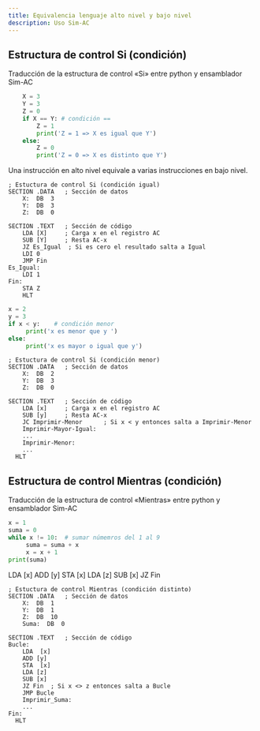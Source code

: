 ```yaml
---
title: Equivalencia lenguaje alto nivel y bajo nivel
description: Uso Sim-AC
---
```


## Estructura de control Si (condición) 
Traducción de la estructura de control «Si» entre python y ensamblador Sim-AC

```python
    X = 3
    Y = 3
    Z = 0
    if X == Y: # condición ==
        Z = 1
        print('Z = 1 => X es igual que Y')
    else:
        Z = 0
        print('Z = 0 => X es distinto que Y')
```

Una instrucción en alto nivel equivale a varias instrucciones en bajo nivel.

```ac
; Estuctura de control Si (condición igual)
SECTION .DATA   ; Sección de datos
    X:  DB  3
    Y:  DB  3
    Z:  DB  0

SECTION .TEXT   ; Sección de código
    LDA [X]     ; Carga x en el registro AC
    SUB [Y]     ; Resta AC-x
    JZ Es_Igual  ; Si es cero el resultado salta a Igual
    LDI 0  
    JMP Fin 
Es_Igual:
    LDI 1  
Fin:
    STA Z
    HLT
```

```python
x = 2
y = 3
if x < y:    # condición menor
     print('x es menor que y ')
else:
     print('x es mayor o igual que y')
```



```ac
; Estuctura de control Si (condición menor)
SECTION .DATA   ; Sección de datos
    X:  DB  2
    Y:  DB  3
    Z:  DB  0

SECTION .TEXT   ; Sección de código
    LDA [x]     ; Carga x en el registro AC
    SUB [y]     ; Resta AC-x
    JC Imprimir-Menor      ; Si x < y entonces salta a Imprimir-Menor
    Imprimir-Mayor-Igual:
    ...
    Imprimir-Menor:
    ...
  HLT
```


## Estructura de control Mientras (condición) 
Traducción de la estructura de control «Mientras» entre python y ensamblador Sim-AC

```python
x = 1 
suma = 0 
while x != 10:  # sumar númemros del 1 al 9
     suma = suma + x
     x = x + 1 
print(suma)
```

LDA  [x]
ADD [y]
STA  [x]
LDA [z]
SUB [x]
JZ Fin



```ac
; Estuctura de control Mientras (condición distinto)
SECTION .DATA   ; Sección de datos
    X:  DB  1
    Y:  DB  1
    Z:  DB  10
    Suma:  DB  0

SECTION .TEXT   ; Sección de código
Bucle:
    LDA  [x]
    ADD [y]
    STA  [x]
    LDA [z]
    SUB [x]
    JZ Fin  ; Si x <> z entonces salta a Bucle
    JMP Bucle
    Imprimir_Suma:
    ...
Fin:
  HLT
```


